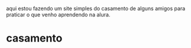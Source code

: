 aqui estou fazendo um site simples do casamento de alguns amigos para praticar o que venho aprendendo na alura.

# casamento
